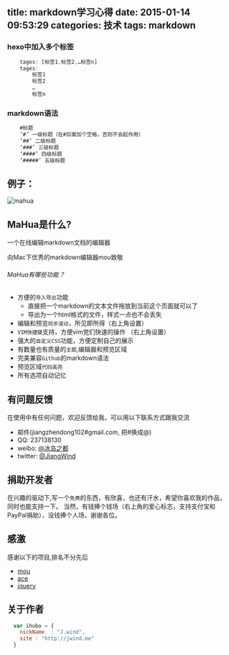 title: markdown学习心得
date: 2015-01-14 09:53:29
categories: 技术
tags: markdown
---

### hexo中加入多个标签
```js
	tages: [标签1,标签2,…标签n]
	tages:
		标签1
		标签2
		…
		标签n
```
<!-- more -->

### markdown语法
```js
	#标题
	‘#’ 一级标题（在#后面加个空格，否则不会起作用）
	‘##’ 二级标题
	‘###’ 三级标题
	‘####’ 四级标题
	‘#####’ 五级标题
```
## 例子：
![mahua](/picture/images/1B138N144Q1L.jpg)
## MaHua是什么?
一个在线编辑markdown文档的编辑器

向Mac下优秀的markdown编辑器mou致敬

###### MaHua有哪些功能？

* 方便的`导入导出`功能
    *  直接把一个markdown的文本文件拖放到当前这个页面就可以了
    *  导出为一个html格式的文件，样式一点也不会丢失
* 编辑和预览`同步滚动`，所见即所得（右上角设置）
* `VIM快捷键`支持，方便vim党们快速的操作 （右上角设置）
* 强大的`自定义CSS`功能，方便定制自己的展示
* 有数量也有质量的`主题`,编辑器和预览区域
* 完美兼容`Github`的markdown语法
* 预览区域`代码高亮`
* 所有选项自动记忆

## 有问题反馈
在使用中有任何问题，欢迎反馈给我，可以用以下联系方式跟我交流

* 邮件(jiangzhendong102#gmail.com, 把#换成@)
* QQ: 237138130
* weibo: [@冰岛之都](http://weibo.com/2810839183)
* twitter: [@JiangWind](http://twitter.com/JiangWind)

## 捐助开发者
在兴趣的驱动下,写一个`免费`的东西，有欣喜，也还有汗水，希望你喜欢我的作品，同时也能支持一下。
当然，有钱捧个钱场（右上角的爱心标志，支持支付宝和PayPal捐助），没钱捧个人场，谢谢各位。

## 感激
感谢以下的项目,排名不分先后

* [mou](http://mouapp.com/) 
* [ace](http://ace.ajax.org/)
* [jquery](http://jquery.com)

## 关于作者

```javascript
  var ihubo = {
    nickName  : "J.wind",
    site : "http://jwind.me"
  }
```

